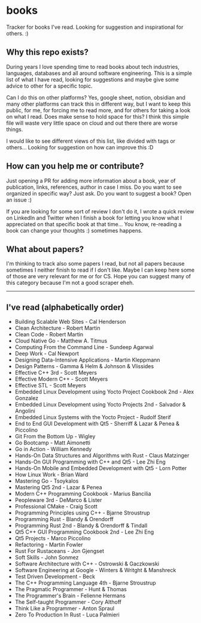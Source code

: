 # books
Tracker for books I've read. Looking for suggestion and inspirational for others. :)

## Why this repo exists?

During years I love spending time to read books about tech industries, languages, databases and all around software engineering. This is a simple list of what I have read, looking for suggestions and maybe give some advice to other for a specific topic.

Can I do this on other platforms? Yes, google sheet, notion, obsidian and many other platforms can track this in different way, but I want to keep this public, for me, for forcing me to read more, and for others for taking a look on what I read. 
Does make sense to hold space for this? I think this simple file will waste very little space on cloud and out there there are worse things.

I would like to see different views of this list, like divided with tags or others... Looking for suggestion on how can improve this :D

## How can you help me or contribute?

Just opening a PR for adding more information about a book, year of publication, links, references, author in case I miss.
Do you want to see organized in specific way? Just ask.
Do you want to suggest a book? Open an issue :)

If you are looking for some sort of review I don't do it, I wrote a quick review on LinkedIn and Twitter when I finish a book for letting you know what I appreciated on that specific book at that time... You know, re-reading a book can change your thoughts :) sometimes happens.


## What about papers?

I'm thinking to track also some papers I read, but not all papers because sometimes I neither finish to read if I don't like. Maybe I can keep here some of those are very relevant for me or for CS. Hope you can suggest many of this category because I'm not a good scraper eheh.

----------

## I've read (alphabetically order)

- Building Scalable Web Sites - Cal Henderson
- Clean Architecture - Robert Martin
- Clean Code - Robert Martin
- Cloud Native Go - Matthew A. Titmus
- Computing From the Command Line - Sundeep Agarwal
- Deep Work - Cal Newport
- Designing Data-Intensive Applications - Martin Kleppmann
- Design Patterns - Gamma & Helm & Johnson & Vlissides
- Effective C++ 3rd - Scott Meyers
- Effective Modern C++ - Scott Meyers
- Effective STL - Scott Meyers
- Embedded Linux Development using Yocto Project Cookbook 2nd - Alex Gonzalez
- Embedded Linux Development using Yocto Projects 2nd - Salvador & Angolini
- Embedded Linux Systems with the Yocto Project - Rudolf Sterif
- End to End GUI Development with Qt5 - Sherriff & Lazar & Penea & Piccolino
- Git From the Bottom Up - Wigley
- Go Bootcamp - Matt Aimonetti
- Go in Action - William Kennedy
- Hands-On Data Structures and Algorithms with Rust - Claus Matzinger
- Hands-On GUI Programming with C++ and Qt5 - Lee Zhi Eng
- Hands-On Mobile and Embedded Development with Qt5 - Lorn Potter
- How Linux Work - Brian Ward
- Mastering Go - Tsoykalos
- Mastering Qt5 2nd - Lazar & Penea
- Modern C++ Programming Cookbook - Marius Bancilia
- Peopleware 3rd - DeMarco & Lister
- Professional CMake - Craig Scott
- Programming Principles using C++ - Bjarne Stroustrup
- Programming Rust - Blandy & Orendorff
- Programming Rust 2nd - Blandy & Orendorff & Tindall
- Qt5 C++ GUI Programming Cookbook 2nd - Lee Zhi Eng
- Qt5 Projects - Marco Piccolino
- Refactoring - Martin Fowler
- Rust For Rustaceans - Jon Gjengset
- Soft Skills - John Sonmez
- Software Architecture with C++ - Ostrowski & Gaczkowski
- Software Engineering at Google - Winters & Writght & Manshreck
- Test Driven Development - Beck
- The C++ Programming Language 4th - Bjarne Stroustrup
- The Pragmatic Programmer - Hunt & Thomas
- The Programmer's Brain - Felienne Hermans
- The Self-taught Programmer - Cory Althoff
- Think Like a Programmer - Anton Spraul
- Zero To Production In Rust - Luca Palmieri
